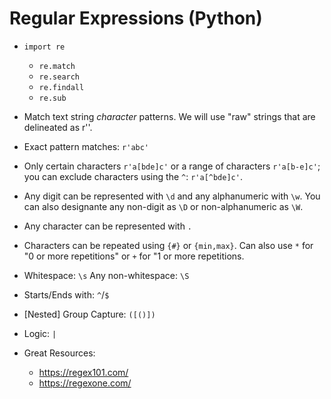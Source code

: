 Regular Expressions (Python)
============================

* ``import re``
  + ``re.match``
  + ``re.search``
  + ``re.findall``
  + ``re.sub``

* Match text string *character* patterns.  We will use "raw" strings that are delineated as r''.

* Exact pattern matches: ``r'abc'``

* Only certain characters ``r'a[bde]c'`` or a range of characters
  ``r'a[b-e]c'``;  you can exclude characters using the ``^``: ``r'a[^bde]c'``.

* Any digit can be represented with ``\d`` and any alphanumeric with ``\w``.
  You can also designante any non-digit as ``\D`` or non-alphanumeric as
  ``\W``.

* Any character can be represented with ``.``

* Characters can be repeated using ``{#}`` or ``{min,max}``.  Can also use
  ``*`` for "0 or more repetitions" or ``+`` for "1 or more repetitions.

* Whitespace: ``\s``  Any non-whitespace: ``\S``

* Starts/Ends with: ``^``/``$``

* [Nested] Group Capture: ``([()])``

* Logic: ``|``

* Great Resources:
  + https://regex101.com/
  + https://regexone.com/
